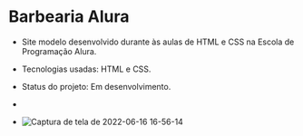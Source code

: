 # Barbearia Alura

* Site modelo desenvolvido durante às aulas de HTML e CSS na Escola de Programação Alura. 

* Tecnologias usadas: HTML e CSS.

* Status do projeto: Em desenvolvimento.
* 
* ![Captura de tela de 2022-06-16 16-56-14](https://user-images.githubusercontent.com/84054308/174155029-c7e21a32-cd4a-4853-9386-bb4cc12cb81e.png)
